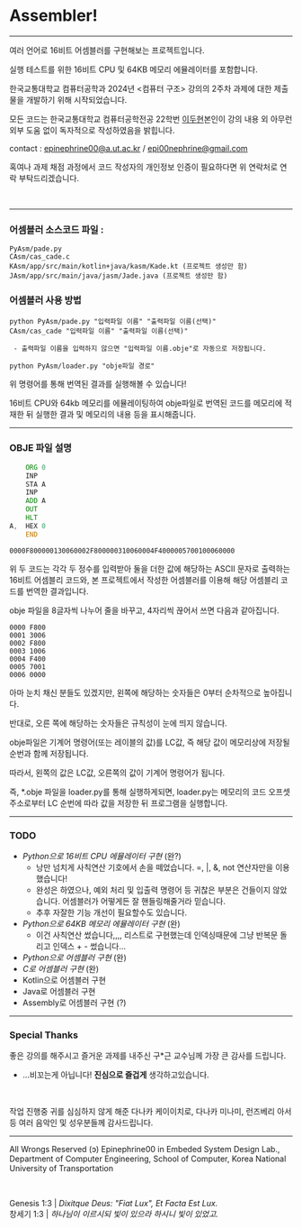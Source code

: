 <h1>Assembler!</h1>

------------------------------

여러 언어로 16비트 어셈블러를 구현해보는 프로젝트입니다. 

실행 테스트를 위한 16비트 CPU 및 64KB 메모리 에뮬레이터를 포함합니다.

한국교통대학교 컴퓨터공학과 2024년 <컴퓨터 구조> 강의의 2주차 과제에 대한 제출물을 개발하기 위해 시작되었습니다. 

모든 코드는 한국교통대학교 컴퓨터공학전공 22학번 <a  href="https://github.com/Epinephrine00">이두현</a>본인이 강의 내용 외 아무런 외부 도움 없이 독자적으로 작성하였음을 밝힙니다. 

contact : epinephrine00@a.ut.ac.kr / epi00nephrine@gmail.com

혹여나 과제 채점 과정에서 코드 작성자의 개인정보 인증이 필요하다면 위 연락처로 연락 부탁드리겠습니다. 

<br/>

--------------------------------

<h3>어셈블러 소스코드 파일 :</h3>

```
PyAsm/pade.py
CAsm/cas_cade.c
KAsm/app/src/main/kotlin+java/kasm/Kade.kt (프로젝트 생성만 함)
JAsm/app/src/main/java/jasm/Jade.java (프로젝트 생성만 함)
```


<h3>어셈블러 사용 방법</h3>

```
python PyAsm/pade.py "입력파일 이름" "출력파일 이름(선택)"
CAsm/cas_cade "입력파일 이름" "출력파일 이름(선택)"

 - 출력파일 이름을 입력하지 않으면 "입력파일 이름.obje"로 자동으로 저장됩니다. 
```

```
python PyAsm/loader.py "obje파일 경로"
```
위 명령어를 통해 번역된 결과를 실행해볼 수 있습니다!

16비트 CPU와 64kb 메모리를 에뮬레이팅하여 obje파일로 번역된 코드를 메모리에 적재한 뒤 실행한 결과 및 메모리의 내용 등을 표시해줍니다. 

--------------------------------


<h3>OBJE 파일 설명</h3>


```add2nums.asm
    ORG 0
    INP
    STA A
    INP
    ADD A
    OUT
    HLT
A,  HEX 0
    END
```

```add2nums.obje
0000F800000130060002F800000310060004F4000005700100060000
```

위 두 코드는 각각 두 정수를 입력받아 둘을 더한 값에 해당하는 ASCII 문자로 출력하는 16비트 어셈블리 코드와, 본 프로젝트에서 작성한 어셈블러를 이용해 해당 어셈블리 코드를 번역한 결과입니다. 


obje 파일을 8글자씩 나누어 줄을 바꾸고, 4자리씩 끊어서 쓰면 다음과 같아집니다. 

```add2nums.obje
0000 F800
0001 3006
0002 F800
0003 1006
0004 F400
0005 7001
0006 0000
```

아마 눈치 채신 분들도 있겠지만, 왼쪽에 해당하는 숫자들은 0부터 순차적으로 높아집니다. 

반대로, 오른 쪽에 해당하는 숫자들은 규칙성이 눈에 띄지 않습니다. 

obje파일은 기계어 명령어(또는 레이블의 값)를 LC값, 즉 해당 값이 메모리상에 저장될 순번과 함께 저장됩니다. 

따라서, 왼쪽의 값은 LC값, 오른쪽의 값이 기계어 명령어가 됩니다. 

즉, *.obje 파일을 loader.py를 통해 실행하게되면, loader.py는 메모리의 코드 오프셋 주소로부터 LC 순번에 따라 값을 저장한 뒤 프로그램을 실행합니다. 

--------------------------------

<h3>TODO</h3>

 - _Python으로 16비트 CPU 에뮬레이터 구현_ (완?)
    - 낭만 넘치게 사칙연산 기호에서 손을 떼었습니다. =, |, &, not 연산자만을 이용했습니다!
    - 완성은 하였으나, 예외 처리 및 입출력 명령어 등 귀찮은 부분은 건들이지 않았습니다. 어셈블러가 어떻게든 잘 핸들링해줄거라 믿습니다. 
    - 추후 자잘한 기능 개선이 필요할수도 있습니다. 
 - _Python으로 64KB 메모리 에뮬레이터 구현_ (완)
    - 이건 사칙연산 썼습니다,,,, 리스트로 구현했는데 인덱싱때문에 그냥 반복문 돌리고 인덱스 + - 썼습니다... 
 - _Python으로 어셈블러 구현_ (완)
 - _C로 어셈블러 구현_ (완)
 - Kotlin으로 어셈블러 구현
 - Java로 어셈블러 구현
 - Assembly로 어셈블러 구현 (?)

--------------------------------

<h3>Special Thanks</h3>

좋은 강의를 해주시고 즐거운 과제를 내주신 구*근 교수님께 가장 큰 감사를 드립니다. 

 - ...비꼬는게 아닙니다! __진심으로 즐겁게__ 생각하고있습니다.

<br/>

작업 진행중 귀를 심심하지 않게 해준 다나카 케이이치로, 다나카 미나미, 런즈베리 아서 등 여러 음악인 및 성우분들께 감사드립니다. 

----------------------------------

All Wrongs Reserved (ɔ) Epinephrine00 in Embeded System Design Lab., Department of Computer Engineering, School of Computer, Korea National University of Transportation

<br/>

Genesis 1:3  |  _Dixitque Deus: "Fiat Lux", Et Facta Est Lux._  
창세기 1:3  |  _하나님이 이르시되 빛이 있으라 하시니 빛이 있었고._